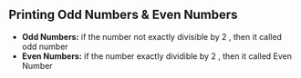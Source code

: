 ## Printing Odd Numbers & Even Numbers

-   **Odd Numbers:** if the number not exactly divisible by 2 , then it called odd number
-   **Even Numbers:** if the number exactly dividible by 2 , then it called Even Number
